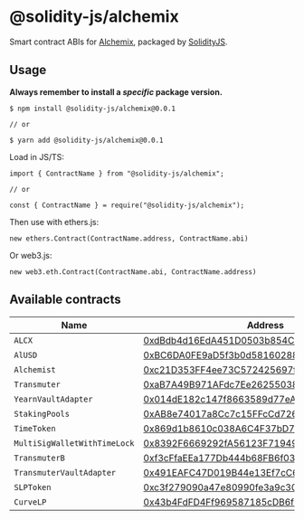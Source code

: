 # @solidity-js/alchemix

Smart contract ABIs for [Alchemix](https://alchemix.fi/), packaged by [SolidityJS](https://github.com/solidity-js).

## Usage

**Always remember to install a _specific_ package version.**

    $ npm install @solidity-js/alchemix@0.0.1

    // or

    $ yarn add @solidity-js/alchemix@0.0.1

Load in JS/TS:

    import { ContractName } from "@solidity-js/alchemix";

    // or

    const { ContractName } = require("@solidity-js/alchemix");

Then use with ethers.js:

    new ethers.Contract(ContractName.address, ContractName.abi)

Or web3.js:

    new web3.eth.Contract(ContractName.abi, ContractName.address)


## Available contracts

| Name | Address |
| ---- | ------- |
| `ALCX` | [0xdBdb4d16EdA451D0503b854CF79D55697F90c8DF](https://etherscan.com/address/0xdBdb4d16EdA451D0503b854CF79D55697F90c8DF) |
| `AlUSD` | [0xBC6DA0FE9aD5f3b0d58160288917AA56653660E9](https://etherscan.com/address/0xBC6DA0FE9aD5f3b0d58160288917AA56653660E9) |
| `Alchemist` | [0xc21D353FF4ee73C572425697f4F5aaD2109fe35b](https://etherscan.com/address/0xc21D353FF4ee73C572425697f4F5aaD2109fe35b) |
| `Transmuter` | [0xaB7A49B971AFdc7Ee26255038C82b4006D122086](https://etherscan.com/address/0xaB7A49B971AFdc7Ee26255038C82b4006D122086) |
| `YearnVaultAdapter` | [0x014dE182c147f8663589d77eAdB109Bf86958f13](https://etherscan.com/address/0x014dE182c147f8663589d77eAdB109Bf86958f13) |
| `StakingPools` | [0xAB8e74017a8Cc7c15FFcCd726603790d26d7DeCa](https://etherscan.com/address/0xAB8e74017a8Cc7c15FFcCd726603790d26d7DeCa) |
| `TimeToken` | [0x869d1b8610c038A6C4F37bD757135d4C29ae8917](https://etherscan.com/address/0x869d1b8610c038A6C4F37bD757135d4C29ae8917) |
| `MultiSigWalletWithTimeLock` | [0x8392F6669292fA56123F71949B52d883aE57e225](https://etherscan.com/address/0x8392F6669292fA56123F71949B52d883aE57e225) |
| `TransmuterB` | [0xf3cFfaEEa177Db444b68FB6f033d4a82f6D8C82d](https://etherscan.com/address/0xf3cFfaEEa177Db444b68FB6f033d4a82f6D8C82d) |
| `TransmuterVaultAdapter` | [0x491EAFC47D019B44e13Ef7cC649bbA51E15C61d7](https://etherscan.com/address/0x491EAFC47D019B44e13Ef7cC649bbA51E15C61d7) |
| `SLPToken` | [0xc3f279090a47e80990fe3a9c30d24cb117ef91a8](https://etherscan.com/address/0xc3f279090a47e80990fe3a9c30d24cb117ef91a8) |
| `CurveLP` | [0x43b4FdFD4Ff969587185cDB6f0BD875c5Fc83f8c](https://etherscan.com/address/0x43b4FdFD4Ff969587185cDB6f0BD875c5Fc83f8c) |

